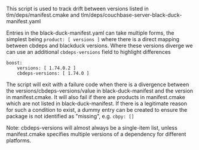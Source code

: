 This script is used to track drift between versions listed in tlm/deps/manifest.cmake and tlm/deps/couchbase-server-black-duck-manifest.yaml

Entries in the black-duck-manifest.yaml can take multiple forms, the simplest being `product: [ versions ]` where there is a direct mapping between cbdeps and blackduck versions. Where these versions diverge we can use an additional `cbdeps-versions` field to highlight differences

````
boost:
    versions: [ 1.74.0.2 ]
    cbdeps-versions: [ 1.74.0 ]
````

The script will exit with a failure code when there is a divergence between the versions/cbdeps-versions/value in black-duck-manifest and the version in manifest.cmake. It will also fail if there are products in manifest.cmake which are not listed in black-duck-manifest. If there is a legitimate reason for such a condition to exist, a dummy entry can be created to ensure the package is not identified as "missing", e.g. `cbpy: []`

Note: cbdeps-versions will almost always be a single-item list, unless manifest.cmake specifies multiple versions of a dependency for different platforms.
